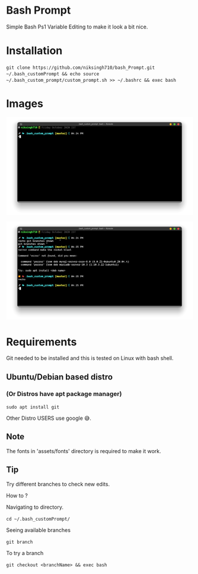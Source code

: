 # Bash Prompt

Simple Bash Ps1 Variable Editing to make it look a bit nice.

# Installation

`git clone https://github.com/niksingh710/bash_Prompt.git ~/.bash_customPrompt && echo source ~/.bash_custom_prompt/custom_prompt.sh >> ~/.bashrc && exec bash `

# Images

![Image 1](https://github.com/niksingh710/bash_Prompt/blob/main/assets/images/1.png?raw=true)

![Image 1](https://github.com/niksingh710/bash_Prompt/blob/main/assets/images/2.png?raw=true)

# Requirements

Git needed to be installed and this is tested on Linux with bash shell.

## Ubuntu/Debian based distro

### (Or Distros have apt package manager)

`sudo apt install git`

Other Distro USERS use google 😅.

## Note

The fonts in 'assets/fonts' directory is required to make it work.

## Tip

Try different branches to check new edits.

How to ?

Navigating to directory.

`cd ~/.bash_customPrompt/`

Seeing available branches

`git branch`

To try a branch

`git checkout <branchName> && exec bash`
